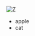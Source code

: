 ![Z](https://user-images.githubusercontent.com/89703153/131264004-76bc4dd2-5917-4829-865a-caf770ab0994.png)
* apple 
* cat
